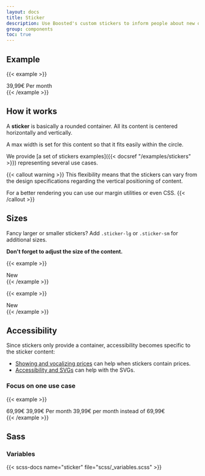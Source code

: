 ```yaml
---
layout: docs
title: Sticker
description: Use Boosted's custom stickers to inform people about new offers.
group: components
toc: true
---
```


## Example

{{< example >}}
<div class="sticker">
  <span class="display-3 mb-1">39,99€</span>
  <span>Per month</span>
</div>
{{< /example >}}

## How it works

A **sticker** is basically a rounded container. All its content is centered horizontally and vertically.

A max width is set for this content so that it fits easily within the circle.

We provide [a set of stickers examples]({{< docsref "/examples/stickers" >}}) representing several use cases.

{{< callout warning >}}
This flexibility means that the stickers can vary from the design specifications regarding the vertical positioning of content.

For a better rendering you can use our margin utilities or even CSS.
{{< /callout >}}

## Sizes

Fancy larger or smaller stickers? Add `.sticker-lg` or `.sticker-sm` for additional sizes.

**Don't forget to adjust the size of the content.**

{{< example >}}
<div class="sticker sticker-lg">
  <span class="display-1 mb-0">New</span>
</div>
{{< /example >}}

{{< example >}}
<div class="sticker sticker-sm">
  <span class="h2 mb-0">New</span>
</div>
{{< /example >}}

## Accessibility

Since stickers only provide a container, accessibility becomes specific to the sticker content:
* [Showing and vocalizing prices](https://a11y-guidelines.orange.com/en/web/components-examples/price-vocalization) can help when stickers contain prices.
* [Accessibility and SVGs](https://a11y-guidelines.orange.com/en/articles/accessible-svg) can help with the SVGs.

### Focus on one use case

{{< example >}}
<div class="sticker">
  <span class="h3 mb-0 text-decoration-line-through" aria-hidden="true">69,99€</span>
  <span class="display-3 mb-1" aria-hidden="true">39,99€</span>
  <span class="mb-1" aria-hidden="true">Per month</span>
  <span class="visually-hidden">39,99€ per month instead of 69,99€</span>
</div>
{{< /example >}}

## Sass

### Variables

{{< scss-docs name="sticker" file="scss/_variables.scss" >}}
